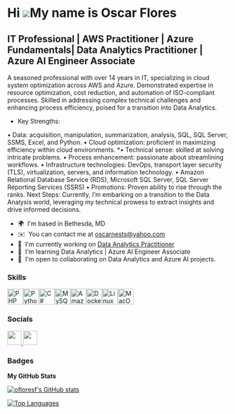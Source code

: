 Hi ![](https://user-images.githubusercontent.com/18350557/176309783-0785949b-9127-417c-8b55-ab5a4333674e.gif)My name is Oscar Flores
====================================================================================================================================

IT Professional | AWS Practitioner | Azure Fundamentals| Data Analytics Practitioner | Azure AI Engineer Associate
------------------------------------------------------------------------------------------------------------------

A seasoned professional with over 14 years in IT, specializing in cloud system optimization across AWS and Azure. Demonstrated expertise in resource optimization, cost reduction, and automation of ISO-compliant processes. Skilled in addressing complex technical challenges and enhancing process efficiency, poised for a transition into Data Analytics.

* Key Strengths:

•	Data: acquisition, manipulation, summarization, analysis, SQL, SQL Server, SSMS, Excel, and Python.
•	Cloud optimization: proficient in maximizing efficiency within cloud environments. *•	Technical sense: skilled at solving intricate problems.
•	Process enhancement: passionate about streamlining workflows. 
•	Infrastructure technologies: DevOps, transport layer security (TLS),  virtualization, servers, and information technology.
•	Amazon Relational Database Service (RDS), Microsoft SQL Server, SQL Server Reporting Services (SSRS)
• Promotions: Proven ability to rise through the ranks.
Next Steps: Currently, I’m embarking on a transition to the Data Analysis world, leveraging my technical prowess to extract insights and drive informed decisions.
* 🌍  I'm based in Bethesda, MD
* ✉️  You can contact me at [oscarnests@yahoo.com](mailto:oscarnests@yahoo.com)
* 🚀  I'm currently working on [Data Analytics Practitioner](http://www.montgomerycollege.edu/workforce-development-continuing-education/information-technology/techmap/index.html)
* 🧠  I'm learning Data Analytics | Azure AI Engineer Associate
* 🤝  I'm open to collaborating on Data Analytics and Azure AI projects.

### Skills


<p align="left">
<a href="https://www.php.net/" target="_blank" rel="noreferrer"><img src="https://raw.githubusercontent.com/danielcranney/readme-generator/main/public/icons/skills/php-colored.svg" width="36" height="36" alt="PHP" /></a><a href="https://www.python.org/" target="_blank" rel="noreferrer"><img src="https://raw.githubusercontent.com/danielcranney/readme-generator/main/public/icons/skills/python-colored.svg" width="36" height="36" alt="Python" /></a><a href="https://docs.microsoft.com/en-us/dotnet/csharp/" target="_blank" rel="noreferrer"><img src="https://raw.githubusercontent.com/danielcranney/readme-generator/main/public/icons/skills/csharp-colored.svg" width="36" height="36" alt="C#" /></a><a href="https://www.mysql.com/" target="_blank" rel="noreferrer"><img src="https://raw.githubusercontent.com/danielcranney/readme-generator/main/public/icons/skills/mysql-colored.svg" width="36" height="36" alt="MySQL" /></a><a href="https://aws.amazon.com" target="_blank" rel="noreferrer"><img src="https://raw.githubusercontent.com/danielcranney/readme-generator/main/public/icons/skills/aws-colored.svg" width="36" height="36" alt="Amazon Web Services" /></a><a href="https://www.docker.com/" target="_blank" rel="noreferrer"><img src="https://raw.githubusercontent.com/danielcranney/readme-generator/main/public/icons/skills/docker-colored.svg" width="36" height="36" alt="Docker" /></a><a href="https://www.linux.org" target="_blank" rel="noreferrer"><img src="https://raw.githubusercontent.com/danielcranney/readme-generator/main/public/icons/skills/linux-colored.svg" width="36" height="36" alt="Linux" /></a><a href="https://apple.com" target="_blank" rel="noreferrer"><img src="https://raw.githubusercontent.com/danielcranney/readme-generator/main/public/icons/skills/macos-colored.svg" width="36" height="36" alt="MacOS" /></a>
</p>


### Socials

<p align="left"> <a href="https://www.github.com/ofloresf" target="_blank" rel="noreferrer"> <picture> <source media="(prefers-color-scheme: dark)" srcset="https://raw.githubusercontent.com/danielcranney/readme-generator/main/public/icons/socials/github-dark.svg" /> <source media="(prefers-color-scheme: light)" srcset="https://raw.githubusercontent.com/danielcranney/readme-generator/main/public/icons/socials/github.svg" /> <img src="https://raw.githubusercontent.com/danielcranney/readme-generator/main/public/icons/socials/github.svg" width="32" height="32" /> </picture> </a> <a href="https://www.linkedin.com/in/ofloresf/" target="_blank" rel="noreferrer"> <picture> <source media="(prefers-color-scheme: dark)" srcset="https://raw.githubusercontent.com/danielcranney/readme-generator/main/public/icons/socials/linkedin-dark.svg" /> <source media="(prefers-color-scheme: light)" srcset="https://raw.githubusercontent.com/danielcranney/readme-generator/main/public/icons/socials/linkedin.svg" /> <img src="https://raw.githubusercontent.com/danielcranney/readme-generator/main/public/icons/socials/linkedin.svg" width="32" height="32" /> </picture> </a></p>

### Badges

<b>My GitHub Stats</b>

<a href="http://www.github.com/ofloresf"><img src="https://github-readme-stats.vercel.app/api?username=ofloresf&show_icons=true&hide=&count_private=true&title_color=0891b2&text_color=ffffff&icon_color=0891b2&bg_color=1c1917&hide_border=true&show_icons=true" alt="ofloresf's GitHub stats" /></a>

<a href="https://github.com/ofloresf" align="left"><img src="https://github-readme-stats.vercel.app/api/top-langs/?username=ofloresf&langs_count=10&title_color=0891b2&text_color=ffffff&icon_color=0891b2&bg_color=1c1917&hide_border=true&locale=en&custom_title=Top%20%Languages" alt="Top Languages" /></a>
